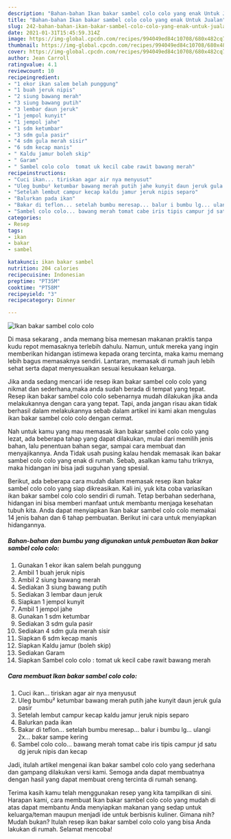 ```yaml
---
description: "Bahan-bahan Ikan bakar sambel colo colo yang enak Untuk Jualan"
title: "Bahan-bahan Ikan bakar sambel colo colo yang enak Untuk Jualan"
slug: 242-bahan-bahan-ikan-bakar-sambel-colo-colo-yang-enak-untuk-jualan
date: 2021-01-31T15:45:59.314Z
image: https://img-global.cpcdn.com/recipes/994049ed84c10708/680x482cq70/ikan-bakar-sambel-colo-colo-foto-resep-utama.jpg
thumbnail: https://img-global.cpcdn.com/recipes/994049ed84c10708/680x482cq70/ikan-bakar-sambel-colo-colo-foto-resep-utama.jpg
cover: https://img-global.cpcdn.com/recipes/994049ed84c10708/680x482cq70/ikan-bakar-sambel-colo-colo-foto-resep-utama.jpg
author: Jean Carroll
ratingvalue: 4.1
reviewcount: 10
recipeingredient:
- "1 ekor ikan salem belah punggung"
- "1 buah jeruk nipis"
- "2 siung bawang merah"
- "3 siung bawang putih"
- "3 lembar daun jeruk"
- "1 jempol kunyit"
- "1 jempol jahe"
- "1 sdm ketumbar"
- "3 sdm gula pasir"
- "4 sdm gula merah sisir"
- "6 sdm kecap manis"
- " Kaldu jamur boleh skip"
- " Garam"
- " Sambel colo colo  tomat uk kecil cabe rawit bawang merah"
recipeinstructions:
- "Cuci ikan... tiriskan agar air nya menyusut"
- "Uleg bumbu² ketumbar bawang merah putih jahe kunyit daun jeruk gula pasir"
- "Setelah lembut campur kecap kaldu jamur jeruk nipis separo"
- "Balurkan pada ikan"
- "Bakar di teflon... setelah bumbu meresap... balur i bumbu lg... ulangi 2x... bakar sampe kering"
- "Sambel colo colo... bawang merah tomat cabe iris tipis campur jd satu dg jeruk nipis dan kecap"
categories:
- Resep
tags:
- ikan
- bakar
- sambel

katakunci: ikan bakar sambel 
nutrition: 204 calories
recipecuisine: Indonesian
preptime: "PT35M"
cooktime: "PT58M"
recipeyield: "3"
recipecategory: Dinner

---
```



![Ikan bakar sambel colo colo](https://img-global.cpcdn.com/recipes/994049ed84c10708/680x482cq70/ikan-bakar-sambel-colo-colo-foto-resep-utama.jpg)

Di masa  sekarang , anda memang bisa memesan makanan praktis tanpa kudu repot memasaknya terlebih dahulu. Namun, untuk mereka yang ingin memberikan hidangan istimewa kepada orang tercinta, maka kamu memang lebih bagus memasaknya sendiri. Lantaran, memasak di rumah jauh lebih sehat serta dapat menyesuaikan sesuai kesukaan keluarga.

Jika anda sedang mencari ide resep ikan bakar sambel colo colo yang nikmat dan sederhana,maka anda sudah berada di tempat yang tepat. Resep ikan bakar sambel colo colo  sebenarnya mudah dilakukan jika anda melakukannya dengan cara yang tepat. Tapi, anda jangan risau akan tidak berhasil dalam melakukannya 
sebab dalam artikel ini kami akan mengulas ikan bakar sambel colo colo dengan cermat.  



Nah untuk kamu yang mau memasak ikan bakar sambel colo colo yang lezat, ada beberapa tahap yang dapat dilakukan, mulai dari memilih jenis bahan, lalu penentuan bahan segar, sampai cara membuat dan menyajikannya. Anda Tidak usah pusing kalau hendak memasak ikan bakar sambel colo colo yang enak di rumah. Sebab, asalkan kamu  tahu triknya, maka hidangan ini bisa jadi suguhan yang spesial.

Berikut, ada beberapa cara mudah dalam memasak resep ikan bakar sambel colo colo yang siap dikreasikan. Kali ini, yuk kita coba variasikan ikan bakar sambel colo colo sendiri di rumah. Tetap berbahan sederhana, hidangan ini bisa memberi manfaat untuk membantu menjaga kesehatan tubuh kita. Anda dapat menyiapkan Ikan bakar sambel colo colo memakai 14 jenis bahan dan 6 tahap pembuatan. Berikut ini cara untuk menyiapkan hidangannya.

<!--inarticleads1-->

##### Bahan-bahan dan bumbu yang digunakan untuk pembuatan Ikan bakar sambel colo colo:

1. Gunakan 1 ekor ikan salem belah punggung
1. Ambil 1 buah jeruk nipis
1. Ambil 2 siung bawang merah
1. Sediakan 3 siung bawang putih
1. Sediakan 3 lembar daun jeruk
1. Siapkan 1 jempol kunyit
1. Ambil 1 jempol jahe
1. Gunakan 1 sdm ketumbar
1. Sediakan 3 sdm gula pasir
1. Sediakan 4 sdm gula merah sisir
1. Siapkan 6 sdm kecap manis
1. Siapkan  Kaldu jamur (boleh skip)
1. Sediakan  Garam
1. Siapkan  Sambel colo colo : tomat uk kecil cabe rawit bawang merah




<!--inarticleads2-->

##### Cara membuat Ikan bakar sambel colo colo:

1. Cuci ikan... tiriskan agar air nya menyusut
1. Uleg bumbu² ketumbar bawang merah putih jahe kunyit daun jeruk gula pasir
1. Setelah lembut campur kecap kaldu jamur jeruk nipis separo
1. Balurkan pada ikan
1. Bakar di teflon... setelah bumbu meresap... balur i bumbu lg... ulangi 2x... bakar sampe kering
1. Sambel colo colo... bawang merah tomat cabe iris tipis campur jd satu dg jeruk nipis dan kecap




Jadi, itulah artikel mengenai  ikan bakar sambel colo colo  yang sederhana dan gampang dilakukan versi kami. Semoga anda dapat membuatnya dengan hasil yang dapat membuat oreng tercinta di rumah senang. 

Terima kasih kamu telah menggunakan resep yang kita tampilkan di sini. Harapan kami, cara membuat  Ikan bakar sambel colo colo yang mudah di atas dapat membantu Anda menyiapkan makanan yang sedap untuk keluarga/teman maupun menjadi ide untuk berbisnis kuliner. Gimana nih? Mudah bukan? Itulah resep ikan bakar sambel colo colo yang bisa Anda lakukan di rumah. Selamat mencoba!

